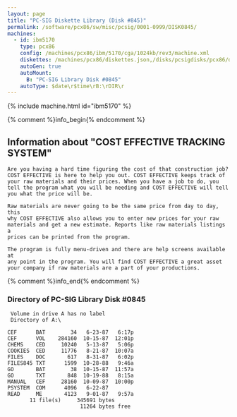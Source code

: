 ```yaml
---
layout: page
title: "PC-SIG Diskette Library (Disk #845)"
permalink: /software/pcx86/sw/misc/pcsig/0001-0999/DISK0845/
machines:
  - id: ibm5170
    type: pcx86
    config: /machines/pcx86/ibm/5170/cga/1024kb/rev3/machine.xml
    diskettes: /machines/pcx86/diskettes.json,/disks/pcsigdisks/pcx86/diskettes.json
    autoGen: true
    autoMount:
      B: "PC-SIG Library Disk #0845"
    autoType: $date\r$time\rB:\rDIR\r
---
```


{% include machine.html id="ibm5170" %}

{% comment %}info_begin{% endcomment %}

## Information about "COST EFFECTIVE TRACKING SYSTEM"

    Are you having a hard time figuring the cost of that construction job?
    COST EFFECTIVE is here to help you out. COST EFFECTIVE keeps track of
    your raw materials and their prices. When you have a job to do, you
    tell the program what you will be needing and COST EFFECTIVE will tell
    you what the price will be.
    
    Raw materials are never going to be the same price from day to day, this
    why COST EFFECTIVE also allows you to enter new prices for your raw
    materials and get a new estimate. Reports like raw materials listings a
    prices can be printed from the program.
    
    The program is fully menu-driven and there are help screens available at
    any point in the program. You will find COST EFFECTIVE a great asset
    your company if raw materials are a part of your productions.
{% comment %}info_end{% endcomment %}


### Directory of PC-SIG Library Disk #0845

     Volume in drive A has no label
     Directory of A:\

    CEF      BAT        34   6-23-87   6:17p
    CEF      VOL    284160  10-15-87  12:01p
    CHEMS    CED     10240   5-13-87   5:06p
    COOKIES  CED     11776   8-21-87  10:07a
    FILES    DOC       617   8-31-87   6:02p
    FILES845 TXT      1599  10-28-88   9:46a
    GO       BAT        38  10-15-87  11:57a
    GO       TXT       848  10-19-88   8:15a
    MANUAL   CEF     28160  10-09-87  10:00p
    PSYSTEM  COM      4096   6-22-87
    READ     ME       4123   9-01-87   9:57a
           11 file(s)     345691 bytes
                           11264 bytes free
